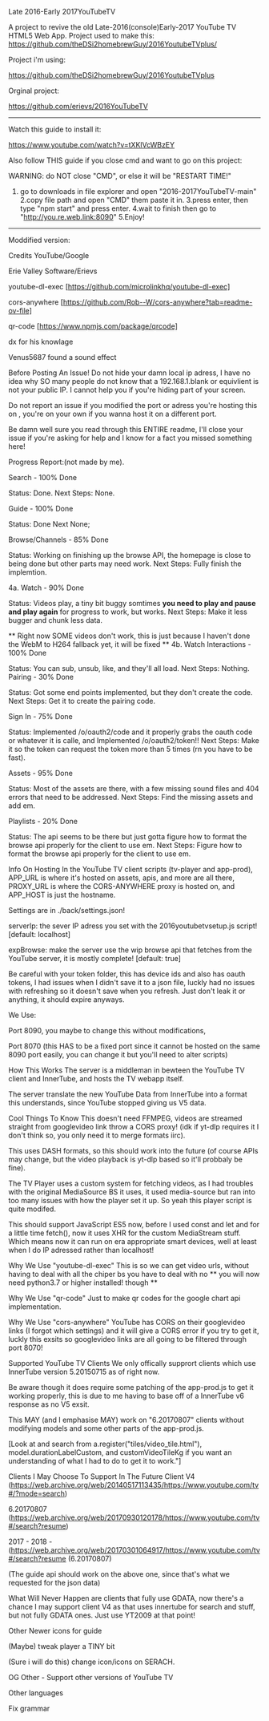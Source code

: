 Late 2016-Early 2017YouTubeTV

A project to revive the old Late-2016(console)Early-2017 YouTube TV HTML5 Web App. Project used to make this: https://github.com/theDSi2homebrewGuy/2016YoutubeTVplus/

Project i'm using:

https://github.com/theDSi2homebrewGuy/2016YoutubeTVplus

Orginal project:

https://github.com/erievs/2016YouTubeTV

---------------------------------------------------------------------------------------------------------------------

Watch this guide to install it:

https://www.youtube.com/watch?v=tXKlVcWBzEY

Also follow THIS guide if you close cmd and want to go on this project:

WARNING: do NOT close "CMD", or else it will be "RESTART TIME!"

1. go to downloads in file explorer and open "2016-2017YouTubeTV-main"
2.copy file path and open "CMD" them paste it in.
3.press enter, then type "npm start" and press enter.
4.wait to finish then go to "http://you.re.web.link:8090"
5.Enjoy!


------------------------------------------------------------------------------------------------------------------
Moddified version:

Credits
YouTube/Google

Erie Valley Software/Erievs

youtube-dl-exec [https://github.com/microlinkhq/youtube-dl-exec]

cors-anywhere [https://github.com/Rob--W/cors-anywhere?tab=readme-ov-file]

qr-code [https://www.npmjs.com/package/qrcode]

dx for his knowlage

Venus5687 found a sound effect

Before Posting An Issue!
Do not hide your damn local ip adress, I have no idea why SO many people do not know that a 192.168.1.blank or equivlient is not your public IP. I cannot help you if you're hiding part of your screen.

Do not report an issue if you modified the port or adress you're hosting this on , you're on your own if you wanna host it on a different port.

Be damn well sure you read through this ENTIRE readme, I'll close your issue if you're asking for help and I know for a fact you missed something here!

Progress Report:(not made by me).

Search - 100% Done

Status: Done. Next Steps: None.

Guide - 100% Done

Status: Done Next None;

Browse/Channels - 85% Done

Status: Working on finishing up the browse API, the homepage is close to being done but other parts may need work. Next Steps: Fully finish the implemtion.

4a. Watch - 90% Done

Status: Videos play, a tiny bit buggy somtimes **you need to play and pause and play again** for progress to work, but works.
Next Steps: Make it less bugger and chunk less data.

** Right now SOME videos don't work, this is just because I haven't done the WebM to H264 fallback yet, it will be fixed **
4b. Watch Interactions - 100% Done

Status: You can sub, unsub, like, and they'll all load.
Next Steps: Nothing.
Pairing - 30% Done

Status: Got some end points implemented, but they don't create the code. Next Steps: Get it to create the pairing code.

Sign In - 75% Done

Status: Implemented /o/oauth2/code and it properly grabs the oauth code or whatever it is calle, and Implemented /o/oauth2/token!! Next Steps: Make it so the token can request the token more than 5 times (rn you have to be fast).

Assets - 95% Done

Status: Most of the assets are there, with a few missing sound files and 404 errors that need to be addressed. Next Steps: Find the missing assets and add em.

Playlists - 20% Done

Status: The api seems to be there but just gotta figure how to format the browse api properly for the client to use em. Next Steps: Figure how to format the browse api properly for the client to use em.

Info On Hosting
In the YouTube TV client scripts (tv-player and app-prod), APP_URL is where it's hosted on assets, apis, and more are all there, PROXY_URL is where the CORS-ANYWHERE proxy is hosted on, and APP_HOST is just the hostname.

Settings are in ./back/settings.json!

serverIp: the sever IP adress you set with the 2016youtubetvsetup.js script! [default: localhost]

expBrowse: make the server use the wip browse api that fetches from the YouTube server, it is mostly complete! [default: true]

Be careful with your token folder, this has device ids and also has oauth tokens, I had issues when I didn't save it to a json file, luckly had no issues with refreshing so it doesn't save when you refresh. Just don't leak it or anything, it should expire anyways.

We Use:

Port 8090, you maybe to change this without modifications,

Port 8070 (this HAS to be a fixed port since it cannot be hosted on the same 8090 port easily, you can change it but you'll need to alter scripts)

How This Works
The server is a middleman in bewteen the YouTube TV client and InnerTube, and hosts the TV webapp itself.

The server translate the new YouTube Data from InnerTube into a format this understands, since YouTube stopped giving us V5 data.

Cool Things To Know
This doesn't need FFMPEG, videos are streamed straight from googlevideo link throw a CORS proxy! (idk if yt-dlp requires it I don't think so, you only need it to merge formats iirc).

This uses DASH formats, so this should work into the future (of course APIs may change, but the video playback is yt-dlp based so it'll probbaly be fine).

The TV Player uses a custom system for fetching videos, as I had troubles with the original MediaSource BS it uses, it used media-source but ran into too many issues with how the player set it up. So yeah this player script is quite modifed.

This should support JavaScript ES5 now, before I used const and let and for a little time fetch(), now it uses XHR for the custom MediaStream stuff. Which means now it can run on era appropriate smart devices, well at least when I do IP adressed rather than localhost!

Why We Use "youtube-dl-exec"
This is so we can get video urls, without having to deal with all the chiper bs you have to deal with no ** you will now need python3.7 or higher installed! though **

Why We Use "qr-code"
Just to make qr codes for the google chart api implementation.

Why We Use "cors-anywhere"
YouTube has CORS on their googlevideo links (I forgot which settings) and it will give a CORS error if you try to get it, luckly this exsits so googlevideo links are all going to be filtered through port 8070!

Supported YouTube TV Clients
We only offically supprort clients which use InnerTube version 5.20150715 as of right now.

Be aware though it does require some patching of the app-prod.js to get it working properly, this is due to me having to base off of a InnerTube v6 response as no V5 exsit.

This MAY (and I emphasise MAY) work on "6.20170807" clients without modifying models and some other parts of the app-prod.js.

[Look at and search from a.register("tiles/video_tile.html"), model.durationLabelCustom, and customVideoTileKg if you want an understanding of what I had to do to get it to work."]

Clients I May Choose To Support In The Future
Client V4 (https://web.archive.org/web/20140517113435/https://www.youtube.com/tv#/?mode=search)

6.20170807 (https://web.archive.org/web/20170930120178/https://www.youtube.com/tv#/search?resume)

2017 - 2018 -(https://web.archive.org/web/20170301064917/https://www.youtube.com/tv#/search?resume (6.20170807)

(The guide api should work on the above one, since that's what we requested for the json data)

What Will Never Happen are clients that fully use GDATA, now there's a chance I may support client V4 as that uses innertube for search and stuff, but not fully GDATA ones. Just use YT2009 at that point!

Other
Newer icons for guide

(Maybe) tweak player a TINY bit

(Sure i will do this) change icon/icons on SERACH.

OG Other - Support other versions of YouTube TV

Other languages

Fix grammar
